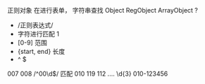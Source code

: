 正则对象 在进行表单， 字符串查找
Object 
RegObject  ArrayObject ?
- /正则表达式/ 
- 字符进行匹配  1 
- [0-9] 范围
- {start, end} 长度
- ^  $

007 008 /^00\d$/
匹配 010 119 112 .... \d{3}
010-123456